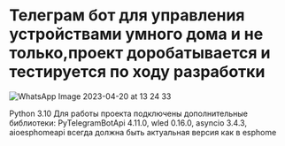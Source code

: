 # Телеграм бот для управления устройствами умного дома и не только,проект доробатывается и тестируется по ходу разработки
![WhatsApp Image 2023-04-20 at 13 24 33](https://user-images.githubusercontent.com/46356689/233276446-d071cb8e-884c-44dc-ad29-ce6ef5aeec53.jpeg)

Python 3.10 Для работы проекта подключены дополнительные библиотеки: PyTelegramBotApi 4.11.0, wled 0.16.0, asyncio 3.4.3, aioesphomeapi всегда должна быть актуальная версия как в esphome
